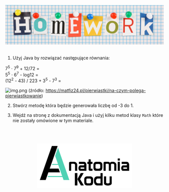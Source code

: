 <p align="center">
    <img src="../images/homework.png" width="800">
    <br/><br/>
</p>

1. Użyj Java by rozwiązać następujące równania:

7<sup>5</sup> ⋅ 7<sup>9</sup> + 12/72 =   
5<sup>5</sup> ⋅ 6<sup>7</sup> - log12 =  
(12<sup>2</sup> - 43) / 223 + 3<sup>5</sup> - 7<sup>3</sup> =  

![img.png](img.png)
(źródło: https://matfiz24.pl/pierwiastki/na-czym-polega-pierwiastkowanie)


2. Stwórz metodę która będzie generowała liczbę od -3 do 1.
 
3. Wejdź na stronę z dokumentacją Java i użyj kilku metod klasy `Math` które nie zostały omówione w tym materiale.
<p align="center">
    <br/><br/><br/>
    <img src="../images/logo-ak.png" width="300">
</p>